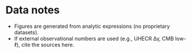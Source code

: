 # Data notes
- Figures are generated from analytic expressions (no proprietary datasets).
- If external observational numbers are used (e.g., UHECR Δγ, CMB low-ℓ), cite the sources here.
